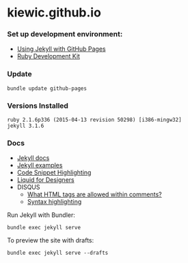 # kiewic.github.io

### Set up development environment:

- [Using Jekyll with GitHub Pages](https://help.github.com/articles/using-jekyll-as-a-static-site-generator-with-github-pages/)
- [Ruby Development Kit](https://github.com/oneclick/rubyinstaller/wiki/Development-Kit)

### Update

    bundle update github-pages

### Versions Installed

    ruby 2.1.6p336 (2015-04-13 revision 50298) [i386-mingw32]
    jekyll 3.1.6

### Docs

- [Jekyll docs](http://jekyllrb.com/docs/home/)
- [Jekyll examples](https://github.com/jekyll/jekyll/wiki/Sites)
- [Code Snippet Highlighting](http://jekyllrb.com/docs/templates/#code-snippet-highlighting)
- [Liquid for Designers](https://github.com/shopify/liquid/wiki/liquid-for-designers)
- DISQUS
  - [What HTML tags are allowed within comments?](https://help.disqus.com/customer/portal/articles/466253-what-html-tags-are-allowed-within-comments)
  - [Syntax highlighting](https://help.disqus.com/customer/portal/articles/665057-syntax-highlighting)

Run Jekyll with Bundler:

    bundle exec jekyll serve

To preview the site with drafts:

    bundle exec jekyll serve --drafts
